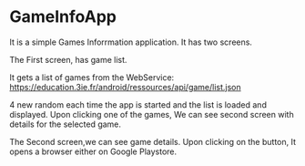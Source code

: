 # GameInfoApp

It is a simple Games Inforrmation application. It has two screens.

The First screen, has game list. 

It gets a list of games from the WebService:
https://education.3ie.fr/android/ressources/api/game/list.json

4 new random each time the app is started and the list is loaded and displayed.
Upon clicking one of the games, We can see second screen with details for the selected game.

The Second screen,we can see game details. 
Upon clicking on the button, It opens a browser either on Google Playstore.
